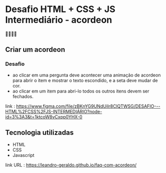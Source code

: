 # Desafio HTML + CSS + JS Intermediário - acordeon
🐱‍👤🐱‍👤

## Criar um acordeon
### Desafio
- ao clicar em uma pergunta deve acontecer
uma animação de acordeon para abrir o item
e mostrar o texto escondido, e a seta deve
mudar de cor.
- ao clicar em um item para abri-lo todos os
outros itens devem ser fechados.

link : https://www.figma.com/file/zBKnYG9UNdUiIr8ClQTWSG/DESAFIO---HTML%2FCSS%2FJS-INTERMEDIÁRIO?node-id=3%3A3&t=1ktcoW8vCxpp0YHX-0

## Tecnologia utilizadas
- HTML
- CSS
- Javascript

link URL : https://leandro-geraldo.github.io/faq-com-acordeon/
